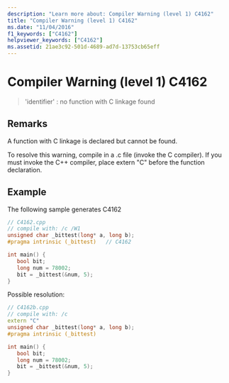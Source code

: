 ```yaml
---
description: "Learn more about: Compiler Warning (level 1) C4162"
title: "Compiler Warning (level 1) C4162"
ms.date: "11/04/2016"
f1_keywords: ["C4162"]
helpviewer_keywords: ["C4162"]
ms.assetid: 21ae3c92-501d-4689-ad7d-13753cb65eff
---
```

# Compiler Warning (level 1) C4162

> 'identifier' : no function with C linkage found

## Remarks

A function with C linkage is declared but cannot be found.

To resolve this warning, compile in a .c file (invoke the C compiler).  If you must invoke the C++ compiler, place extern "C" before the function declaration.

## Example

The following sample generates C4162

```cpp
// C4162.cpp
// compile with: /c /W1
unsigned char _bittest(long* a, long b);
#pragma intrinsic (_bittest)   // C4162

int main() {
   bool bit;
   long num = 78002;
   bit = _bittest(&num, 5);
}
```

Possible resolution:

```cpp
// C4162b.cpp
// compile with: /c
extern "C"
unsigned char _bittest(long* a, long b);
#pragma intrinsic (_bittest)

int main() {
   bool bit;
   long num = 78002;
   bit = _bittest(&num, 5);
}
```
